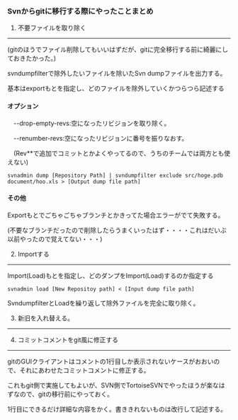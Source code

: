 ### Svnからgitに移行する際にやったことまとめ

1. 不要ファイルを取り除く
--------------------------
(gitのほうでファイル削除してもいいはずだが、gitに完全移行する前に綺麗にしておきたかった。)

svndumpfilterで除外したいファイルを除いたSvn dumpファイルを出力する。

基本はexportもとを指定し、どのファイルを除外していくかつらつら記述する

#### オプション

　--drop-empty-revs:空になったリビジョンを取り除く。

　--renumber-revs:空になったリビジョンに番号を振りなおす。

　(Rev**で追加でコミットとかよくやってるので、うちのチームでは両方とも使えない)

```svn
svnadmin dump [Repository Path] | svndumpfilter exclude src/hoge.pdb document/hoo.xls > [Output dump file path]
```
#### その他

Exportもとでごちゃごちゃブランチとかきってた場合エラーがでて失敗する。

(不要なブランチだったので削除したらうまくいったはず・・・・これはだいぶ以前やったので覚えてない・・・)


2. Importする
---------------------
Import(Load)もとを指定し、どのダンプをImport(Load)するのか指定する

```svn
svnadmin load [New Repositoy path] < [Input dump file path]
```

SvndumpfilterとLoadを繰り返して除外ファイルを完全に取り除く。


3. 新旧を入れ替える。
--------------------------

4. コミットコメントをgit風に修正する
----------------------------------------
gitのGUIクライアントはコメントの1行目しか表示されないケースがおおいので、それにあわせたコミットコメントに修正する。

これもgit側で実施してもよいが、SVN側でTortoiseSVNでやったほうが楽なはずなので、gitの移行前にやっておく。

1行目にできるだけ詳細な内容をかく。書ききれないものは改行して記述する。

